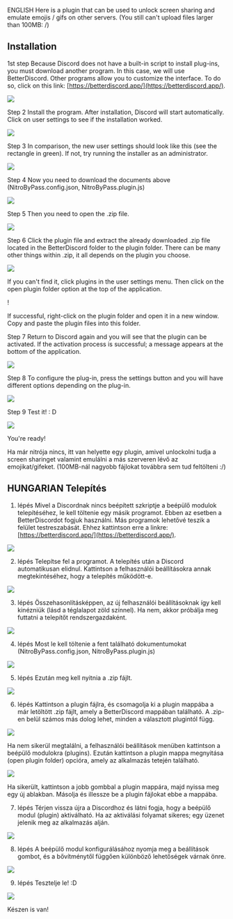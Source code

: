 ENGLISH
Here is a plugin that can be used to unlock screen sharing and emulate emojis / gifs on other servers.
(You still can't upload files larger than 100MB: /)

Installation
-------------
1st step
Because Discord does not have a built-in script to install plug-ins, you must download another program. In this case, we will use BetterDiscord. Other programs allow you to customize the interface. To do so, click on this link: [https://betterdiscord.app/](https://betterdiscord.app/).

![](https://i1.wp.com/www.swipetips.com/wp-content/uploads/2019/09/Step-1-1.png)

Step 2
Install the program. After installation, Discord will start automatically. Click on user settings to see if the installation worked.

![](https://i.imgur.com/d9nbwn4.png)

Step 3
In comparison, the new user settings should look like this (see the rectangle in green). If not, try running the installer as an administrator.

![](https://i.imgur.com/R8FuvAO.png)

Step 4
Now you need to download the documents above (NitroByPass.config.json, NitroByPass.plugin.js)

![](https://i.imgur.com/F9aTJGD.png)

Step 5
Then you need to open the .zip file.

![](https://i.imgur.com/dpEmAp1.png)

Step 6
Click the plugin file and extract the already downloaded .zip file located in the BetterDiscord folder to the plugin folder. There can be many other things within .zip, it all depends on the plugin you choose.

![](https://i.imgur.com/lnZFLrN.png)

If you can't find it, click plugins in the user settings menu. Then click on the open plugin folder option at the top of the application.

! [](https://i.imgur.com/CBmRASX.png)

If successful, right-click on the plugin folder and open it in a new window. Copy and paste the plugin files into this folder.

Step 7
Return to Discord again and you will see that the plugin can be activated. If the activation process is successful; a message appears at the bottom of the application.

![](https://i.imgur.com/dO3HvvZ.png)

Step 8
To configure the plug-in, press the settings button and you will have different options depending on the plug-in.

![](https://i.imgur.com/2YC0s3a.png)

Step 9
Test it! : D

![](https://i.imgur.com/F93SsZ7.png)

You're ready!

Ha már nitrója nincs, itt van helyette egy plugin, amivel unlockolni tudja a screen sharinget valamint emulálni a más szerveren lévő az emojikat/gifeket.
(100MB-nál nagyobb fájlokat továbbra sem tud feltölteni :/)

HUNGARIAN
Telepítés
-------------
1. lépés
Mivel a Discordnak nincs beépített szkriptje a beépülő modulok telepítéséhez, le kell töltenie egy másik programot. Ebben az esetben a BetterDiscordot fogjuk használni. Más programok lehetővé teszik a felület testreszabását. Ehhez kattintson erre a linkre: [https://betterdiscord.app/](https://betterdiscord.app/).

![](https://i1.wp.com/www.swipetips.com/wp-content/uploads/2019/09/Step-1-1.png)

2. lépés
Telepítse fel a programot. A telepítés után a Discord automatikusan elidnul. Kattintson a felhasználói beállításokra annak megtekintéséhez, hogy a telepítés működött-e.

![](https://i.imgur.com/d9nbwn4.png)

3. lépés
Összehasonlításképpen, az új felhasználói beállításoknak így kell kinézniük (lásd a téglalapot zöld színnel). Ha nem, akkor próbálja meg futtatni a telepítőt rendszergazdaként.

![](https://i.imgur.com/R8FuvAO.png)

4. lépés
Most le kell töltenie a fent található dokumentumokat (NitroByPass.config.json, NitroByPass.plugin.js)

![](https://i.imgur.com/F9aTJGD.png)

5. lépés
Ezután meg kell nyitnia a .zip fájlt.

![](https://i.imgur.com/dpEmAp1.png)

6. lépés
Kattintson a plugin fájlra, és csomagolja ki a plugin mappába a már letöltött .zip fájlt, amely a BetterDiscord mappában található. A .zip-en belül számos más dolog lehet, minden a választott plugintól függ.

![](https://i.imgur.com/lnZFLrN.png)

Ha nem sikerül megtalálni, a felhasználói beállítások menüben kattintson a beépülő modulokra (plugins). Ezután kattintson a  plugin mappa megnyitása (open plugin folder) opcióra, amely az alkalmazás tetején található.

![](https://i.imgur.com/CBmRASX.png)

Ha sikerült, kattintson a jobb gombbal a plugin mappára, majd nyissa meg egy új ablakban. Másolja és illessze be a plugin fájlokat ebbe a mappába.

7. lépés
Térjen vissza újra a Discordhoz és látni fogja, hogy a beépülő modul (plugin) aktiválható. Ha az aktiválási folyamat sikeres; egy üzenet jelenik meg az alkalmazás alján.

![](https://i.imgur.com/dO3HvvZ.png)

8. lépés
A beépülő modul konfigurálásához nyomja meg a beállítások gombot, és a bővítménytől függően különböző lehetőségek várnak önre.

![](https://i.imgur.com/2YC0s3a.png)

9. lépés
Tesztelje le! :D

![](https://i.imgur.com/F93SsZ7.png)

Készen is van!
